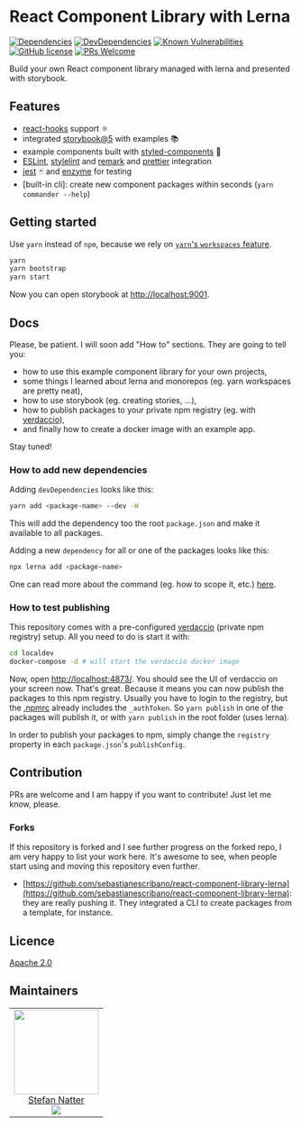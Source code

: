 # React Component Library with Lerna

[![Dependencies](https://img.shields.io/david/natterstefan/react-component-library-lerna.svg)](https://github.com/natterstefan/react-component-library-lerna/blob/master/package.json)
[![DevDependencies](https://img.shields.io/david/dev/natterstefan/react-component-library-lerna.svg)](https://github.com/natterstefan/react-component-library-lerna/blob/master/package.json)
[![Known Vulnerabilities](https://snyk.io/test/github/natterstefan/react-component-library-lerna/badge.svg)](https://snyk.io/test/github/natterstefan/react-component-library-lerna)
[![GitHub license](https://img.shields.io/github/license/natterstefan/react-component-library-lerna.svg)](https://github.com/natterstefan/react-component-library-lerna/blob/master/LICENCE)
[![PRs Welcome](https://img.shields.io/badge/PRs-welcome-brightgreen.svg?style=flat-square)](http://makeapullrequest.com)

Build your own React component library managed with lerna and presented with
storybook.

## Features

- [react-hooks](https://reactjs.org/docs/hooks-overview.html) support ⚛
- integrated [storybook@5](https://storybook.js.org) with examples :books:
- example components built with [styled-components](https://github.com/styled-components/styled-components) 💅
- [ESLint](https://github.com/eslint/eslint), [stylelint](https://github.com/stylelint/stylelint)
  and [remark](https://github.com/remarkjs/remark) and [prettier](https://github.com/prettier/prettier)
  integration
- [jest](https://github.com/facebook/jest) 🃏 and [enzyme](https://github.com/airbnb/enzyme)
  for testing
- [built-in cli]: create new component packages within seconds (`yarn commander --help`)

## Getting started

Use `yarn` instead of `npm`, because we rely on [`yarn`'s `workspaces` feature](https://yarnpkg.com/lang/en/docs/workspaces/).

```bash
yarn
yarn bootstrap
yarn start
```

Now you can open storybook at [http://localhost:9001](http://localhost:9001).

## Docs

Please, be patient. I will soon add "How to" sections. They are going to tell you:

- how to use this example component library for your own projects,
- some things I learned about lerna and monorepos (eg. yarn workspaces are pretty neat),
- how to use storybook (eg. creating stories, ...),
- how to publish packages to your private npm registry (eg. with [verdaccio](https://verdaccio.org/)),
- and finally how to create a docker image with an example app.

Stay tuned!

### How to add new dependencies

Adding `devDependencies` looks like this:

```sh
yarn add <package-name> --dev -W
```

This will add the dependency too the root `package.json` and make it available
to all packages.

Adding a new `dependency` for all or one of the packages looks like this:

```sh
npx lerna add <package-name>
```

One can read more about the command (eg. how to scope it, etc.) [here](https://github.com/lerna/lerna/tree/master/commands/add).

### How to test publishing

This repository comes with a pre-configured [verdaccio](https://verdaccio.org/)
(private npm registry) setup. All you need to do is start it with:

```bash
cd localdev
docker-compose -d # will start the verdaccio docker image
```

Now, open [http://localhost:4873/](http://localhost:4873/). You should see
the UI of verdaccio on your screen now. That's great. Because it means you can
now publish the packages to this npm registry. Usually you have to login to
the registry, but the [.npmrc](./.npmrc) already includes the `_authToken`. So
`yarn publish` in one of the packages will publish it, or with `yarn publish` in
the root folder (uses lerna).

In order to publish your packages to npm, simply change the `registry` property
in each `package.json`'s `publishConfig`.

## Contribution

PRs are welcome and I am happy if you want to contribute! Just let me know,
please.

### Forks

If this repository is forked and I see further progress on the forked repo, I am
very happy to list your work here. It's awesome to see, when people start using
and moving this repository even further.

- [https://github.com/sebastianescribano/react-component-library-lerna](https://github.com/sebastianescribano/react-component-library-lerna):
  they are really pushing it. They integrated a CLI to create packages from a
  template, for instance.

## Licence

[Apache 2.0](LICENCE)

## Maintainers

<table>
  <tbody>
    <tr>
      <td align="center">
        <a href="https://github.com/natterstefan">
          <img width="150" height="150" src="https://github.com/natterstefan.png?v=3&s=150">
          </br>
          Stefan Natter
        </a>
        <div>
          <a href="https://twitter.com/natterstefan">
            <img src="https://img.shields.io/twitter/follow/natterstefan.svg?style=social&label=Follow" />
          </a>
        </div>
      </td>
    </tr>
  <tbody>
</table>
